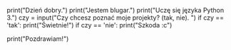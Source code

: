 print("Dzień dobry.")
print("Jestem blugar.")
print("Uczę się języka Python 3.")
czy = input("Czy chcesz poznać moje projekty? (tak, nie). ")
if czy == 'tak':
  print("Świetnie!")
if czy == 'nie':
  print("Szkoda :c")
  
print("Pozdrawiam!")
